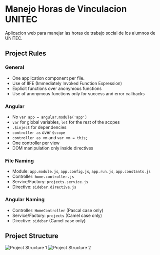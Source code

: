 # Manejo Horas de Vinculacion UNITEC
Aplicacion web para manejar las horas de trabajo social de los alumnos de UNITEC.

## Project Rules

### General

- One application component per file.
- Use of IIFE (Immediately Invoked Function Expression)
- Explicit functions over anonymous functions
- Use of anonymous functions only for success and error callbacks

### Angular

- No `var app = angular.module('app')`
- `var` for global variables, `let` for the rest of the scopes
- `.$inject` for dependencies
- `controller as` over `$scope`
- `controller as vm` and `var vm = this;`
- One controller per view
- DOM manipulation only inside directives
 

### File Naming

- Module: `app.module.js`, `app.config.js`, `app.run.js`, `app.constants.js`
- Controller: `home.controller.js`
- Service/Factory: `projects.service.js`
- Directive: `sidebar.directive.js`

### Angular Naming

- Controller: `HomeController` (Pascal case only)
- Service/Factory: `projects` (Camel case only)
- Directive: `sidebar` (Camel case only)

## Project Structure

![Project Structure 1](https://trello-attachments.s3.amazonaws.com/56e5216038ef94c55d9cb601/885x629/6e49dc59a25ac40eb37e09b8ae0da4e0/Screenshot_from_2016-03-14_00_00_32.png)
![Project Structure 2](https://trello-attachments.s3.amazonaws.com/56e5216038ef94c55d9cb601/755x329/f78a306792bee8b419188428fe3f11fa/Screenshot_from_2016-03-14_00_00_45.png)